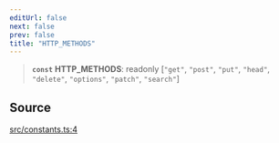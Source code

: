 ```yaml
---
editUrl: false
next: false
prev: false
title: "HTTP_METHODS"
---
```


> **`const`** **HTTP\_METHODS**: readonly [`"get"`, `"post"`, `"put"`, `"head"`, `"delete"`, `"options"`, `"patch"`, `"search"`]

## Source

[src/constants.ts:4](https://github.com/eddienubes/sagetest/blob/02c3b82/src/constants.ts#L4)
